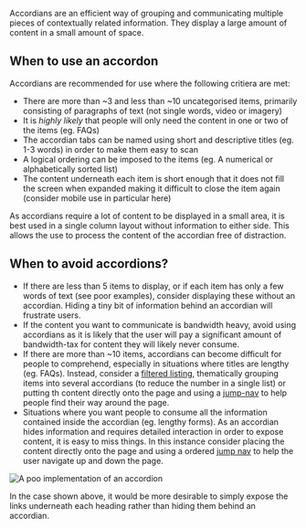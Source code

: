 Accordians are an efficient way of grouping and communicating multiple pieces of contextually related information. They display a large amount of content in a small amount of space.

## When to use an accordon

Accordians are recommended for use where the following critiera are met:

* There are more than ~3 and less than ~10 uncategorised items, primarily consisting of paragraphs of text (not single words, video or imagery)
* It is *highly likely* that people will only need the content in one or two of the items (eg. FAQs)
* The accordian tabs can be named using short and descriptive titles (eg. 1-3 words) in order to make them easy to scan
* A logical ordering can be imposed to the items (eg. A numerical or alphabetically sorted list)
* The content underneath each item is short enough that it does not fill the screen when expanded making it difficult to close the item again (consider mobile use in particular here)

As accordians require a lot of content to be displayed in a small area, it is best used in a single column layout without information to either side. This allows the use to process the content of the accordian free of distraction.

## When to avoid accordions?

* If there are less than 5 items to display, or if each item has only a few words of text (see poor examples), consider displaying these without an accordian. Hiding a tiny bit of information behind an accordian will frustrate users.
* If the content you want to communicate is bandwidth heavy, avoid using accordians as it is likely that the user will pay a significant amount of bandwidth-tax for content they will likely never consume.
* If there are more than ~10 items, accordians can become difficult for people to comprehend, especially in situations where titles are lengthy (eg. FAQs). Instead, consider a [filtered listing](todo-filtered-listings), thematically grouping items into several accordians (to reduce the number in a single list) or putting th content directly onto the page and using a [jump-nav](todo-jump-navigation) to help people find their way around the page.
* Situations where you want people to consume all the information contained inside the accordian (eg. lengthy forms). As an accordian hides information and requires detailed interaction in order to expose content, it is easy to miss things. In this instance consider placing the content directly onto the page and using a ordered [jump nav](todo-jump-nav) to help the user navigate up and down the page.

![A poo implementation of an accordion](/assets/videos/poor-example__accordian-1.gif)

In the case shown above, it would be more desirable to simply expose the links underneath each heading rather than hiding them behind an accordian.